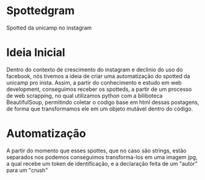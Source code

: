 # Spottedgram

Spotted da unicamp no instagram


# Ideia Inicial

Dentro do contexto de crescimento do instagram e declinio do uso do facebook, nós tivemos a ideia de criar uma automatização do spotted da unicamp pro insta. Assim, 
a partir do conhecimento e estudo em web development, conseguimos receber os spotteds, a partir de um processo de web scrapping, no qual utilizamos python com a biliboteca
BeautifulSoup, permitindo coletar o codigo base em html dessas postagens, de forma que transformamos ele em um objeto mutável dentro do código.


# Automatização 

A partir do momento que esses spottes, que no caso são strings, estão separados nos podemos conseguimos transforma-los em uma imagem jpg, a qual recebe um token de 
identificação, e a declaração feita de um "autor" para um "crush"
